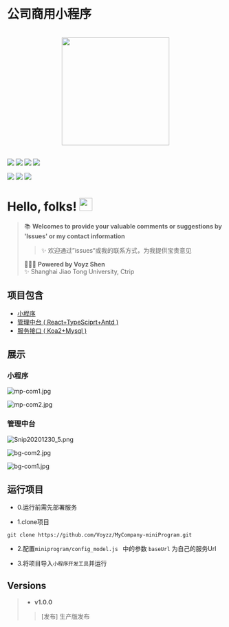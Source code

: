 # 公司商用小程序
</br>

<div align=center><img align="center" src="https://i.loli.net/2020/12/30/u4BcfRjk8q2DTFz.jpg" width="250px"/></div>

</br>

[![](https://img.shields.io/badge/我的微信--informational?style=social&logo=wechat)](https://i.loli.net/2020/09/19/jHmZskwtUTF9oOh.png)
[![](https://img.shields.io/badge/Github--informational?style=social&logo=github)](https://github.com/Voyzz)
[![](https://img.shields.io/badge/我的邮箱--informational?style=social&logo=gmail)](voyzshen@gmail.com)
[![](https://img.shields.io/badge/我的博客--informational?style=social&logo=micro.blog)](http://blog.voyz.vip/)

![](https://img.shields.io/github/last-commit/Voyzz/MyCompany-miniProgram?style=for-the-badge)
![](https://img.shields.io/npm/l/react-native-swiper-hooks?style=for-the-badge)
![](https://img.shields.io/github/languages/top/Voyzz/MyCompany-miniProgram?style=for-the-badge)


# Hello, folks! <img src="https://i.loli.net/2020/12/25/1uvAhEik2RgCPDp.gif" width="30px">
    
> 📚 **Welcomes to provide your valuable comments or suggestions by 'Issues' or my contact information**    
>> ✨ 欢迎通过”issues“或我的联系方式，为我提供宝贵意见   
>  
> 👨🏻‍💻 **Powered by Voyz Shen**    
> ✨ Shanghai Jiao Tong University, Ctrip   

## 项目包含
- [小程序](https://github.com/Voyzz/MyCompany-miniProgram)
- [管理中台 ( React+TypeSciprt+Antd )](https://github.com/Voyzz/react-compony-mp-management)
- [服务接口 ( Koa2+Mysql )](https://github.com/Voyzz/koa-micro-service)

## 展示
### 小程序
![mp-com1.jpg](https://i.loli.net/2020/12/30/EGfg1nuvbwy3sak.jpg)

![mp-com2.jpg](https://i.loli.net/2020/12/30/uV6T9Eg3QlDkUvJ.jpg)

### 管理中台
![Snip20201230_5.png](https://i.loli.net/2020/12/30/G3Muq1KJRtLEbCB.png)

![bg-com2.jpg](https://i.loli.net/2020/12/30/WBq26Fle8cQaxXD.jpg)

![bg-com1.jpg](https://i.loli.net/2020/12/30/GY5gC6lLJTZjfKD.jpg)

## 运行项目

- 0.运行前需先部署服务

- 1.clone项目
```
git clone https://github.com/Voyzz/MyCompany-miniProgram.git
```

- 2.配置`miniprogram/config_model.js ` 中的参数 `baseUrl` 为自己的服务Url

- 3.将项目导入`小程序开发工具`并运行

## Versions
> - **v1.0.0**   
>> [发布] 生产版发布
